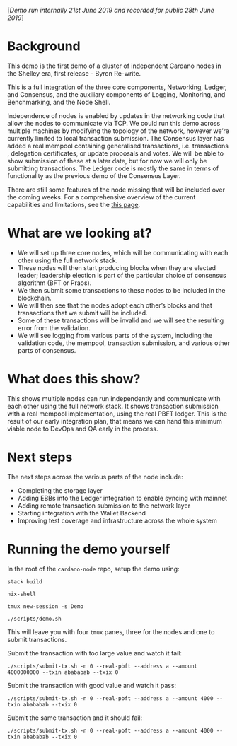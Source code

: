 [_Demo run internally 21st June 2019 and recorded for public 28th June 2019_]

# Background
This demo is the first demo of a cluster of independent Cardano nodes in the Shelley era, first release - Byron Re-write.

This is a full integration of the three core components, Networking, Ledger, and Consensus, and the auxiliary components of Logging, Monitoring, and Benchmarking, and the Node Shell.

Independence of nodes is enabled by updates in the networking code that allow the nodes to communicate via TCP. We could run this demo across multiple machines by modifying the topology of the network, however we’re currently limited to local transaction submission. The Consensus layer has added a real mempool containing generalised transactions, i.e. transactions , delegation certificates, or update proposals and votes. We will be able to show submission of these at a later date, but for now we will only be submitting transactions. The Ledger code is mostly the same in terms of functionality as the previous demo of the Consensus Layer.

There are still some features of the node missing that will be included over the coming weeks. For a comprehensive overview of the current capabilities and limitations, see the [this page](https://github.com/input-output-hk/cardano-node-wiki/wiki/Cardano-Haskell-Node-Capabilities).

# What are we looking at?
- We will set up three core nodes, which will be communicating with each other using the full network stack.
- These nodes will then start producing blocks when they are elected leader; leadership election is part of the particular choice of consensus algorithm (BFT or Praos).
- We then submit some transactions to these nodes to be included in the blockchain.
- We will then see that the nodes adopt each other’s blocks and that transactions that we submit will be included.
- Some of these transactions will be invalid and we will see the resulting error from the validation.
- We will see logging from various parts of the system, including the validation code, the mempool, transaction submission, and various other parts of consensus.

# What does this show?
This shows multiple nodes can run independently and communicate with each other using the full network stack. It shows transaction submission with a real mempool implementation, using the real PBFT ledger. This is the result of our early integration plan, that means we can hand this minimum viable node to DevOps and QA early in the process.

# Next steps
The next steps across the various parts of the node include:
- Completing the storage layer
- Adding EBBs into the Ledger integration to enable syncing with mainnet
- Adding remote transaction submission to the network layer
- Starting integration with the Wallet Backend
- Improving test coverage and infrastructure across the whole system

# Running the demo yourself

In the root of the `cardano-node` repo, setup the demo using:

```stack build```

```nix-shell```

```tmux new-session -s Demo```

```./scripts/demo.sh```

This will leave you with four `tmux` panes, three for the nodes and one to submit transactions.

Submit the transaction with too large value and watch it fail:

```./scripts/submit-tx.sh -n 0 --real-pbft --address a --amount 4000000000 --txin abababab --txix 0```

Submit the transaction with good value and watch it pass:

```./scripts/submit-tx.sh -n 0 --real-pbft --address a --amount 4000 --txin abababab --txix 0```

Submit the same transaction and it should fail:

```./scripts/submit-tx.sh -n 0 --real-pbft --address a --amount 4000 --txin abababab --txix 0```